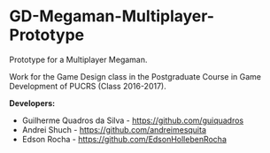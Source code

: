 # GD-Megaman-Multiplayer-Prototype
Prototype for a Multiplayer Megaman.

Work for the Game Design class in the Postgraduate Course in Game Development of PUCRS (Class 2016-2017).

**Developers:**
- Guilherme Quadros da Silva - https://github.com/guiquadros
- Andrei Shuch - https://github.com/andreimesquita
- Edson Rocha - https://github.com/EdsonHollebenRocha
